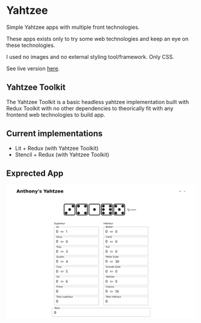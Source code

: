 # Yahtzee

Simple Yahtzee apps with multiple front technologies.

These apps exists only to try some web technologies and keep an eye on these technologies.

I used no images and no external styling tool/framework. Only CSS.

See live version [here](https://kuroidoruido.github.io/yahtzee).

## Yahtzee Toolkit

The Yahtzee Toolkit is a basic headless yahtzee implementation built with Redux Toolkit with no other dependencies to theorically fit with any frontend web technologies to build app.

## Current implementations

- Lit + Redux (with Yahtzee Toolkit)
- Stencil + Redux (with Yahtzee Toolkit)

## Exprected App

![](./screenshot.png)

